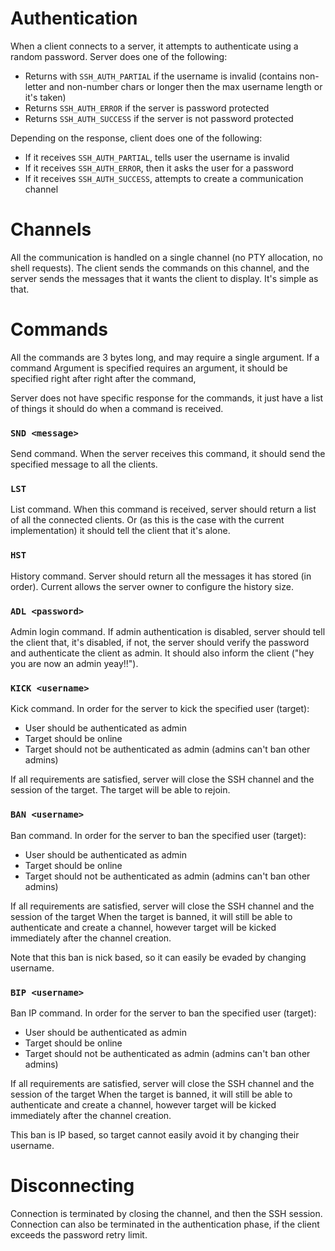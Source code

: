# Authentication
When a client connects to a server, it attempts to authenticate using a random password.
Server does one of the following:
- Returns with `SSH_AUTH_PARTIAL` if the username is invalid (contains non-letter and non-number chars or longer then the max username length or it's taken)
- Returns `SSH_AUTH_ERROR` if the server is password protected
- Returns `SSH_AUTH_SUCCESS` if the server is not password protected

Depending on the response, client does one of the following:
- If it receives `SSH_AUTH_PARTIAL`, tells user the username is invalid
- If it receives `SSH_AUTH_ERROR`, then it asks the user for a password
- If it receives `SSH_AUTH_SUCCESS`, attempts to create a communication channel

# Channels
All the communication is handled on a single channel (no PTY allocation, no shell requests).
The client sends the commands on this channel, and the server sends the messages that it wants
the client to display. It's simple as that.

# Commands
All the commands are 3 bytes long, and may require a single argument. If a command Argument is specified
requires an argument, it should be specified right after 
right after the command, 

Server does not have specific response for the commands, it just have a list of things it should do
when a command is received.

### `SND <message>`
Send command. When the server receives this command, it should send the specified
message to all the clients.

### `LST`
List command. When this command is received, server should return a list of all the
connected clients. Or (as this is the case with the current implementation) it should tell the
client that it's alone.

### `HST`
History command. Server should return all the messages it has stored (in order).
Current allows the server owner to configure the history size.

### `ADL <password>`
Admin login command. If admin authentication is disabled, server should tell the client that,
it's disabled, if not, the server should verify the password and authenticate the client as
admin. It should also inform the client ("hey you are now an admin yeay!!").

### `KICK <username>`
Kick command. In order for the server to kick the specified user (target):
- User should be authenticated as admin
- Target should be online 
- Target should not be authenticated as admin (admins can't ban other admins)

If all requirements are satisfied, server will close the SSH channel and the session of the target.
The target will be able to rejoin.

### `BAN <username>`
Ban command. In order for the server to ban the specified user (target):
- User should be authenticated as admin
- Target should be online 
- Target should not be authenticated as admin (admins can't ban other admins)

If all requirements are satisfied, server will close the SSH channel and the session of the target
When the target is banned, it will still be able to authenticate and create a channel, however target
will be kicked immediately after the channel creation. 

Note that this ban is nick based, so it can easily be evaded by changing username.

### `BIP <username>`
Ban IP command. In order for the server to ban the specified user (target):
- User should be authenticated as admin
- Target should be online 
- Target should not be authenticated as admin (admins can't ban other admins)

If all requirements are satisfied, server will close the SSH channel and the session of the target
When the target is banned, it will still be able to authenticate and create a channel, however target
will be kicked immediately after the channel creation. 

This ban is IP based, so target cannot easily avoid it by changing their username.

# Disconnecting
Connection is terminated by closing the channel, and then the SSH session. Connection can also be terminated
in the authentication phase, if the client exceeds the password retry limit.
